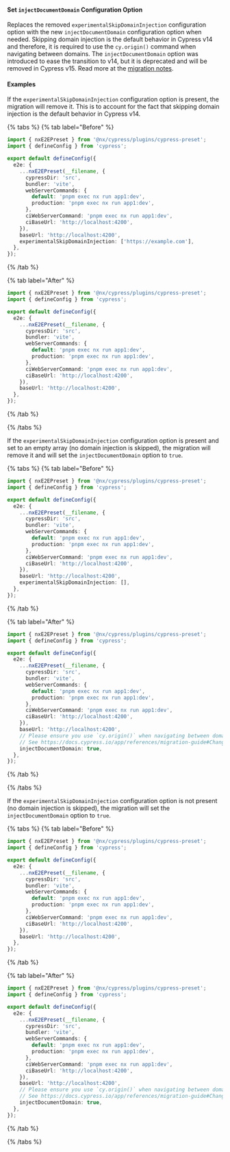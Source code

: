 #### Set `injectDocumentDomain` Configuration Option

Replaces the removed `experimentalSkipDomainInjection` configuration option with the new `injectDocumentDomain` configuration option when needed. Skipping domain injection is the default behavior in Cypress v14 and therefore, it is required to use the `cy.origin()` command when navigating between domains. The `injectDocumentDomain` option was introduced to ease the transition to v14, but it is deprecated and will be removed in Cypress v15. Read more at the [migration notes](https://docs.cypress.io/app/references/migration-guide#Changes-to-cyorigin).

#### Examples

If the `experimentalSkipDomainInjection` configuration option is present, the migration will remove it. This is to account for the fact that skipping domain injection is the default behavior in Cypress v14.

{% tabs %}
{% tab label="Before" %}

```ts {% fileName="apps/app1-e2e/cypress.config.ts" %}
import { nxE2EPreset } from '@nx/cypress/plugins/cypress-preset';
import { defineConfig } from 'cypress';

export default defineConfig({
  e2e: {
    ...nxE2EPreset(__filename, {
      cypressDir: 'src',
      bundler: 'vite',
      webServerCommands: {
        default: 'pnpm exec nx run app1:dev',
        production: 'pnpm exec nx run app1:dev',
      },
      ciWebServerCommand: 'pnpm exec nx run app1:dev',
      ciBaseUrl: 'http://localhost:4200',
    }),
    baseUrl: 'http://localhost:4200',
    experimentalSkipDomainInjection: ['https://example.com'],
  },
});
```

{% /tab %}

{% tab label="After" %}

```ts {% fileName="apps/app1-e2e/cypress.config.ts" %}
import { nxE2EPreset } from '@nx/cypress/plugins/cypress-preset';
import { defineConfig } from 'cypress';

export default defineConfig({
  e2e: {
    ...nxE2EPreset(__filename, {
      cypressDir: 'src',
      bundler: 'vite',
      webServerCommands: {
        default: 'pnpm exec nx run app1:dev',
        production: 'pnpm exec nx run app1:dev',
      },
      ciWebServerCommand: 'pnpm exec nx run app1:dev',
      ciBaseUrl: 'http://localhost:4200',
    }),
    baseUrl: 'http://localhost:4200',
  },
});
```

{% /tab %}

{% /tabs %}

If the `experimentalSkipDomainInjection` configuration option is present and set to an empty array (no domain injection is skipped), the migration will remove it and will set the `injectDocumentDomain` option to `true`.

{% tabs %}
{% tab label="Before" %}

```ts {% fileName="apps/app1-e2e/cypress.config.ts" %}
import { nxE2EPreset } from '@nx/cypress/plugins/cypress-preset';
import { defineConfig } from 'cypress';

export default defineConfig({
  e2e: {
    ...nxE2EPreset(__filename, {
      cypressDir: 'src',
      bundler: 'vite',
      webServerCommands: {
        default: 'pnpm exec nx run app1:dev',
        production: 'pnpm exec nx run app1:dev',
      },
      ciWebServerCommand: 'pnpm exec nx run app1:dev',
      ciBaseUrl: 'http://localhost:4200',
    }),
    baseUrl: 'http://localhost:4200',
    experimentalSkipDomainInjection: [],
  },
});
```

{% /tab %}

{% tab label="After" %}

```ts {% fileName="apps/app1-e2e/cypress.config.ts" highlightLines=["17-19"] %}
import { nxE2EPreset } from '@nx/cypress/plugins/cypress-preset';
import { defineConfig } from 'cypress';

export default defineConfig({
  e2e: {
    ...nxE2EPreset(__filename, {
      cypressDir: 'src',
      bundler: 'vite',
      webServerCommands: {
        default: 'pnpm exec nx run app1:dev',
        production: 'pnpm exec nx run app1:dev',
      },
      ciWebServerCommand: 'pnpm exec nx run app1:dev',
      ciBaseUrl: 'http://localhost:4200',
    }),
    baseUrl: 'http://localhost:4200',
    // Please ensure you use `cy.origin()` when navigating between domains and remove this option.
    // See https://docs.cypress.io/app/references/migration-guide#Changes-to-cyorigin
    injectDocumentDomain: true,
  },
});
```

{% /tab %}

{% /tabs %}

If the `experimentalSkipDomainInjection` configuration option is not present (no domain injection is skipped), the migration will set the `injectDocumentDomain` option to `true`.

{% tabs %}
{% tab label="Before" %}

```ts {% fileName="apps/app1-e2e/cypress.config.ts" %}
import { nxE2EPreset } from '@nx/cypress/plugins/cypress-preset';
import { defineConfig } from 'cypress';

export default defineConfig({
  e2e: {
    ...nxE2EPreset(__filename, {
      cypressDir: 'src',
      bundler: 'vite',
      webServerCommands: {
        default: 'pnpm exec nx run app1:dev',
        production: 'pnpm exec nx run app1:dev',
      },
      ciWebServerCommand: 'pnpm exec nx run app1:dev',
      ciBaseUrl: 'http://localhost:4200',
    }),
    baseUrl: 'http://localhost:4200',
  },
});
```

{% /tab %}

{% tab label="After" %}

```ts {% fileName="apps/app1-e2e/cypress.config.ts" highlightLines=["17-19"] %}
import { nxE2EPreset } from '@nx/cypress/plugins/cypress-preset';
import { defineConfig } from 'cypress';

export default defineConfig({
  e2e: {
    ...nxE2EPreset(__filename, {
      cypressDir: 'src',
      bundler: 'vite',
      webServerCommands: {
        default: 'pnpm exec nx run app1:dev',
        production: 'pnpm exec nx run app1:dev',
      },
      ciWebServerCommand: 'pnpm exec nx run app1:dev',
      ciBaseUrl: 'http://localhost:4200',
    }),
    baseUrl: 'http://localhost:4200',
    // Please ensure you use `cy.origin()` when navigating between domains and remove this option.
    // See https://docs.cypress.io/app/references/migration-guide#Changes-to-cyorigin
    injectDocumentDomain: true,
  },
});
```

{% /tab %}

{% /tabs %}
